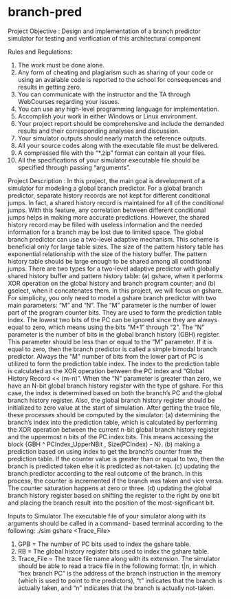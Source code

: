 # branch-pred

Project Objective :
Design and implementation of a branch predictor simulator for testing and verification of this
architectural component

Rules and Regulations:
1. The work must be done alone.
2. Any form of cheating and plagiarism such as sharing of your code or using an available code
is reported to the school for consequences and results in getting zero.
3. You can communicate with the instructor and the TA through WebCourses regarding your
issues.
4. You can use any high-level programming language for implementation.
5. Accomplish your work in either Windows or Linux environment.
6. Your project report should be comprehensive and include the demanded results and their
corresponding analyses and discussion.
7. Your simulator outputs should nearly match the reference outputs.
8. All your source codes along with the executable file must be delivered.
9. A compressed file with the “*.zip” format can contain all your files.
10. All the specifications of your simulator executable file should be specified through passing
“arguments”.

Project Description :
In this project, the main goal is development of a simulator for modeling a global branch
predictor. For a global branch predictor, separate history records are not kept for different
conditional jumps. In fact, a shared history record is maintained for all of the conditional jumps.
With this feature, any correlation between different conditional jumps helps in making more
accurate predictions. However, the shared history record may be filled with useless information
and the needed information for a branch may be lost due to limited space. The global branch
predictor can use a two-level adaptive mechanism. This scheme is beneficial only for large table
sizes. The size of the pattern history table has exponential relationship with the size of the history
buffer. The pattern history table should be large enough to be shared among all conditional
jumps. There are two types for a two-level adaptive predictor with globally shared history buffer
and pattern history table: (a) gshare, when it performs XOR operation on the global history and
branch program counter; and (b) gselect, when it concatenates them. In this project, we will
focus on gshare.
For simplicity, you only need to model a gshare branch predictor with two main parameters:
“M” and “N”. The “M” parameter is the number of lower part of the program counter bits. They
are used to form the prediction table index. The lowest two bits of the PC can be ignored since
they are always equal to zero, which means using the bits “M+1” through “2”. The “N”
parameter is the number of bits in the global branch history (GBH) register. This parameter
should be less than or equal to the “M” parameter. If it is equal to zero, then the branch predictor
is called a simple bimodal branch predictor. Always the “M” number of bits from the lower
part of PC is utilized to form the prediction table index. The index to the prediction table is
calculated as the XOR operation between the PC index and “Global History Record << (m-n)”.
When the “N” parameter is greater than zero, we have an N-bit global branch history register
with the type of gshare. For this case, the index is determined based on both the branch’s PC
and the global branch history register. Also, the global branch history register should be
initialized to zero value at the start of simulation. After getting the trace file, these processes
should be computed by the simulator: (a) determining the branch’s index into the prediction
table, which is calculated by performing the XOR operation between the current n-bit global
branch history register and the uppermost n bits of the PC index bits. This means accessing
the block {GBH ^ PCIndex_UpperNBit , Size(PCIndex) - N}. (b) making a prediction based
on using index to get the branch’s counter from the prediction table. If the counter value is
greater than or equal to two, then the branch is predicted taken else it is predicted as not-taken.
(c) updating the branch predictor according to the real outcome of the branch. In this process, the
counter is incremented if the branch was taken and vice versa. The counter saturation happens at
zero or three. (d) updating the global branch history register based on shifting the register to the
right by one bit and placing the branch result into the position of the most-significant bit. 

Inputs to Simulator
The executable file of your simulator along with its arguments should be called in a command-
based terminal according to the following:
./sim gshare <GPB> <RB> <Trace_File>
1) GPB = The number of PC bits used to index the gshare table.
2) RB = The global history register bits used to index the gshare table.
3) Trace_File = The trace file name along with its extension.
The simulator should be able to read a trace file in the following format:
<hex branch PC> t|n, in which “hex branch PC” is the address of the branch
instruction in the memory (which is used to point to the predictors), “t” indicates that the branch
is actually taken, and “n” indicates that the branch is actually not-taken.

